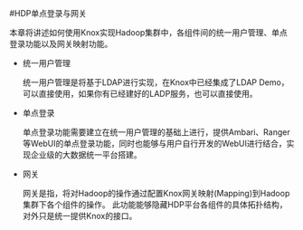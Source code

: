 #HDP单点登录与网关

本章将讲述如何使用Knox实现Hadoop集群中，各组件间的统一用户管理、单点登录功能以及网关映射功能。

* 统一用户管理

  统一用户管理是将基于LDAP进行实现，在Knox中已经集成了LDAP Demo，可以直接使用，如果你有已经建好的LADP服务，也可以直接使用。

* 单点登录

  单点登录功能需要建立在统一用户管理的基础上进行，提供Ambari、Ranger等WebUI的单点登录功能，同时也能够与用户自行开发的WebUI进行结合，实现企业级的大数据统一平台搭建。
  
* 网关

  网关是指，将对Hadoop的操作通过配置Knox网关映射(Mapping)到Hadoop集群下各个组件的操作。
  此功能能够隐藏HDP平台各组件的具体拓扑结构，对外只是统一提供Knox的接口。




